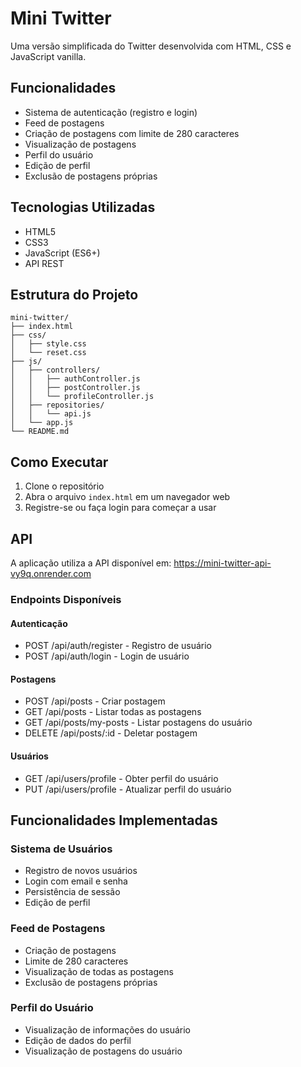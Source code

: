 # Mini Twitter

Uma versão simplificada do Twitter desenvolvida com HTML, CSS e JavaScript vanilla.

## Funcionalidades

- Sistema de autenticação (registro e login)
- Feed de postagens
- Criação de postagens com limite de 280 caracteres
- Visualização de postagens
- Perfil do usuário
- Edição de perfil
- Exclusão de postagens próprias

## Tecnologias Utilizadas

- HTML5
- CSS3
- JavaScript (ES6+)
- API REST

## Estrutura do Projeto

```
mini-twitter/
├── index.html
├── css/
│   ├── style.css
│   └── reset.css
├── js/
│   ├── controllers/
│   │   ├── authController.js
│   │   ├── postController.js
│   │   └── profileController.js
│   ├── repositories/
│   │   └── api.js
│   └── app.js
└── README.md
```

## Como Executar

1. Clone o repositório
2. Abra o arquivo `index.html` em um navegador web
3. Registre-se ou faça login para começar a usar

## API

A aplicação utiliza a API disponível em: https://mini-twitter-api-vy9q.onrender.com

### Endpoints Disponíveis

#### Autenticação
- POST /api/auth/register - Registro de usuário
- POST /api/auth/login - Login de usuário

#### Postagens
- POST /api/posts - Criar postagem
- GET /api/posts - Listar todas as postagens
- GET /api/posts/my-posts - Listar postagens do usuário
- DELETE /api/posts/:id - Deletar postagem

#### Usuários
- GET /api/users/profile - Obter perfil do usuário
- PUT /api/users/profile - Atualizar perfil do usuário

## Funcionalidades Implementadas

### Sistema de Usuários
- Registro de novos usuários
- Login com email e senha
- Persistência de sessão
- Edição de perfil

### Feed de Postagens
- Criação de postagens
- Limite de 280 caracteres
- Visualização de todas as postagens
- Exclusão de postagens próprias

### Perfil do Usuário
- Visualização de informações do usuário
- Edição de dados do perfil
- Visualização de postagens do usuário

